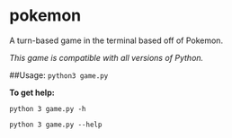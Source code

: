 pokemon
=======

A turn-based game in the terminal based off of Pokemon.

*This game is compatible with all versions of Python.*

##Usage:
```python3 game.py```

**To get help:**

```python 3 game.py -h```

```python 3 game.py --help```
